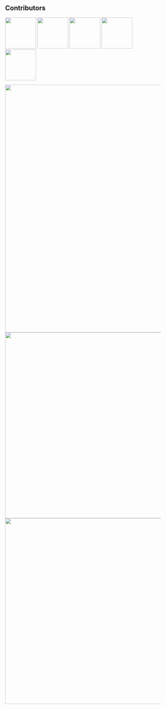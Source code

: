 ## Contributors 
<img src="https://github.com/LorenzoZInna.png" width="100px;"/> <img src="https://github.com/Nil-Barcons.png" width="100px;"/> <img src="https://github.com/nmatalka.png" width="100px;"/> <img src="https://github.com/danecks.png" width="100px;"/> <img src="https://github.com/jb-paris.png" width="100px;"/>


<img src="https://i.ibb.co/zmQtvMC/pixlr-image-generator-68b61a8a-955b-4905-bbad-404ee04bd9fb.png" width="800px;"/>

<img src="https://i.ibb.co/N9zL3dB/pixlr-image-generator-87f2b805-7f1c-4295-ab97-78fff6e53dbd.png" width="600px;"/>

<img src="https://i.ibb.co/N9zL3dB/pixlr-image-generator-87f2b805-7f1c-4295-ab97-78fff6e53dbd.png](https://i.ibb.co/Df607BN/pixlr-image-generator-eda7a538-ed68-4f21-8a85-41ec80ba191b.png)https://i.ibb.co/Df607BN/pixlr-image-generator-eda7a538-ed68-4f21-8a85-41ec80ba191b.png" width="600px;"/>


